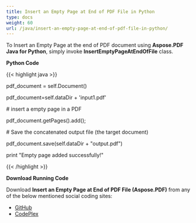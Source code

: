 ```yaml
---
title: Insert an Empty Page at End of PDF File in Python
type: docs
weight: 60
url: /java/insert-an-empty-page-at-end-of-pdf-file-in-python/
---
```


To Insert an Empty Page at the end of PDF document using **Aspose.PDF Java for Python**, simply invoke **InsertEmptyPageAtEndOfFile** class.

**Python Code**

{{< highlight java >}}

 pdf_document = self.Document()

pdf_document=self.dataDir + 'input1.pdf'

\# insert a empty page in a PDF

pdf_document.getPages().add();

\# Save the concatenated output file (the target document)

pdf_document.save(self.dataDir + "output.pdf")

print "Empty page added successfully!"

{{< /highlight >}}

**Download Running Code**

Download **Insert an Empty Page at End of PDF File (Aspose.PDF)** from any of the below mentioned social coding sites:

- [GitHub](https://github.com/aspose-pdf/Aspose.PDF-for-Java/blob/master/Plugins/Aspose_Pdf_Java_for_Python/test/WorkingWithPages/InsertEmptyPageAtEndOfFile/InsertEmptyPageAtEndOfFile.py)
- [CodePlex](http://asposepdfjavapython.codeplex.com/SourceControl/latest#test/WorkingWithPages/InsertEmptyPageAtEndOfFile/InsertEmptyPageAtEndOfFile.py)
